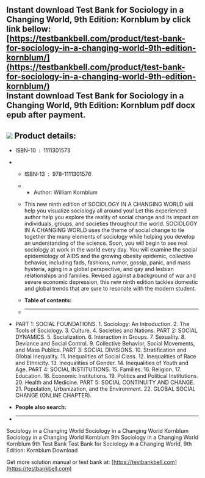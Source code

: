 Instant download **Test Bank for Sociology in a Changing World, 9th Edition: Kornblum** by click link bellow:  
[https://testbankbell.com/product/test-bank-for-sociology-in-a-changing-world-9th-edition-kornblum/](https://testbankbell.com/product/test-bank-for-sociology-in-a-changing-world-9th-edition-kornblum/)  
**Instant download Test Bank for Sociology in a Changing World, 9th Edition: Kornblum pdf docx epub after payment.**
--------------------------------------------------------------------------------------------------------------------


![](https://testbankbell.com/wp-content/uploads/2023/05/sociology-in-a-changing-world-kornblum-9th-tb.jpg)
**Product details:**
--------------------


* ISBN-10 ‏ : ‎ 1111301573
* * ISBN-13 ‏ : ‎ 978-1111301576
  * * Author: William Kornblum
   
  * This new ninth edition of SOCIOLOGY IN A CHANGING WORLD will help you visualize sociology all around you! Let this experienced author help you explore the reality of social change and its impact on individuals, groups, and societies throughout the world. SOCIOLOGY IN A CHANGING WORLD uses the theme of social change to tie together the many elements of sociology while helping you develop an understanding of the science. Soon, you will begin to see real sociology at work in the world every day. You will examine the social epidemiology of AIDS and the growing obesity epidemic, collective behavior, including fads, fashions, rumor, gossip, panic, and mass hysteria, aging in a global perspective, and gay and lesbian relationships and families. Revised against a background of war and severe economic depression, this new ninth edition tackles domestic and global trends that are sure to resonate with the modern student.
  * **Table of contents:**
  * ----------------------
 
* PART 1: SOCIAL FOUNDATIONS. 1. Sociology: An Introduction. 2. The Tools of Sociology. 3. Culture. 4. Societies and Nations. PART 2: SOCIAL DYNAMICS. 5. Socialization. 6. Interaction in Groups. 7. Sexuality. 8. Deviance and Social Control. 9. Collective Behavior, Social Movements, and Mass Publics. PART 3: SOCIAL DIVISIONS. 10. Stratification and Global Inequality. 11. Inequalities of Social Class. 12. Inequalities of Race and Ethnicity. 13. Inequalities of Gender. 14. Inequalities of Youth and Age. PART 4: SOCIAL INSTITUTIONS. 15. Families. 16. Religion. 17. Education. 18. Economic Institutions. 19. Politics and Political Institutions. 20. Health and Medicine. PART 5: SOCIAL CONTINUITY AND CHANGE. 21. Population, Urbanization, and the Environment. 22. GLOBAL SOCIAL CHANGE (ONLINE CHAPTER).
* **People also search:**
* -----------------------

Sociology in a Changing World
Sociology in a Changing World Kornblum
Sociology in a Changing World Kornblum 9th
Sociology in a Changing World Kornblum 9th Test Bank
Test Bank for Sociology in a Changing World, 9th Edition: Kornblum Download

   Get more solution manual or test bank at: [https://testbankbell.com](https://testbankbell.com)
